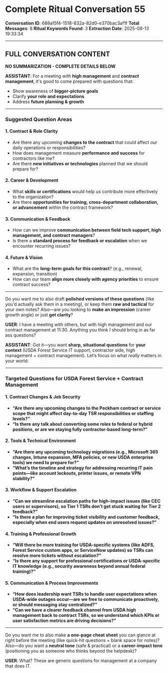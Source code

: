 # Complete Ritual Conversation 55

**Conversation ID**: 688a15f4-1518-832a-82d0-e370bac3af1f
**Total Messages**: 8
**Ritual Keywords Found**: 3
**Extraction Date**: 2025-08-13 19:33:34

---

## FULL CONVERSATION CONTENT

**NO SUMMARIZATION - COMPLETE DETAILS BELOW**

**ASSISTANT**: For a meeting with **high management** and **contract management**, it's good to come prepared with questions that:  
- Show awareness of **bigger-picture goals**  
- Clarify **your role and expectations**  
- Address **future planning & growth**

---

### Suggested Question Areas

#### **1. Contract & Role Clarity**
- Are there any upcoming **changes to the contract** that could affect our daily operations or responsibilities?  
- How does management measure **performance and success** for contractors like me?  
- Are there **new initiatives or technologies** planned that we should prepare for?

#### **2. Career & Development**
- What **skills or certifications** would help us contribute more effectively to the organization?  
- Are there **opportunities for training, cross-department collaboration, or advancement** within the contract framework?  

#### **3. Communication & Feedback**
- How can we improve **communication between field tech support, high management, and contract managers**?  
- Is there a **standard process for feedback or escalation** when we encounter recurring issues?  

#### **4. Future & Vision**
- What are the **long-term goals for this contract**? (e.g., renewal, expansion, transition)  
- How can our team **align more closely with agency priorities** to ensure contract success?

---

Do you want me to also draft **polished versions of these questions** (like you'd actually ask them in a meeting), or keep them **raw and tactical** for your own notes? Also—are you looking to **make an impression** (career growth angle) or just **get clarity**?

**USER**: I have a meeting with others, but with high management and our contract management at 11:30. Anything you think I should bring in as far ass questions?

**ASSISTANT**: Got it—you want **sharp, situational questions** for **your context** (USDA Forest Service IT support, contractor side, high management + contract management). Let’s focus on what *really* matters in your world:  

---

### Targeted Questions for **USDA Forest Service + Contract Management**

#### **1. Contract Changes & Job Security**
- **“Are there any upcoming changes to the Peckham contract or service scope that might affect day-to-day TSR responsibilities or staffing levels?”**  
- **“Is there any talk about converting some roles to federal or hybrid positions, or are we staying fully contractor-based long-term?”**

#### **2. Tools & Technical Environment**
- **“Are there any upcoming technology migrations (e.g., Microsoft 365 changes, Intune expansion, MFA policies, or new USDA enterprise tools) we need to prepare for?”**  
- **“What’s the timeline and strategy for addressing recurring IT pain points—like account lockouts, printer issues, or remote VPN stability?”**

#### **3. Workflow & Support Escalation**
- **“Can we streamline escalation paths for high-impact issues (like CEC users or supervisors), so Tier 1 TSRs don’t get stuck waiting for Tier 2 feedback?”**  
- **“Is there a plan for improving ticket visibility and customer feedback, especially when end users request updates on unresolved issues?”**

#### **4. Training & Professional Growth**
- **“Will there be more training for USDA-specific systems (like ADFS, Forest Service custom apps, or ServiceNow updates) so TSRs can resolve more tickets without escalation?”**  
- **“Is there any support for professional certifications or USDA-specific IT knowledge (e.g., security awareness beyond annual federal training)?”**

#### **5. Communication & Process Improvements**
- **“How does leadership want TSRs to handle user expectations when USDA-wide outages occur—are we free to communicate proactively, or should messaging stay centralized?”**  
- **“Can we have a clearer feedback channel from USDA high management back to contract TSRs, so we understand which KPIs or user satisfaction metrics are driving decisions?”**

---

Do you want me to also make **a one-page cheat sheet** you can glance at right before the meeting (like quick-hit questions + blank space for notes)?  
Also—do you want a **neutral tone** (safe & practical) or a **career-impact tone** (positioning you as someone who thinks beyond the helpdesk)?

**USER**: What? These are generic questions for management at a company that does IT.
